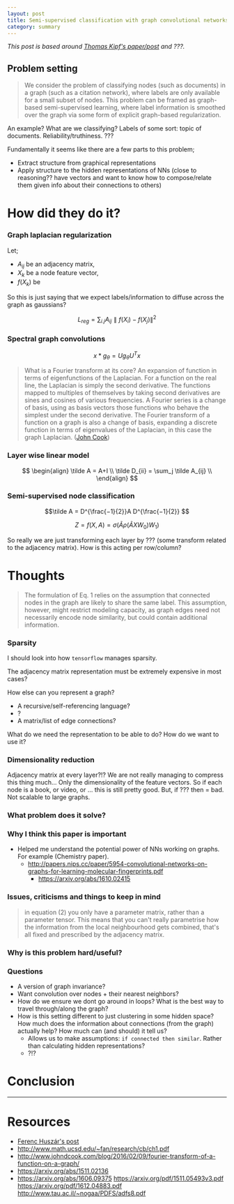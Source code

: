 ```yaml
---
layout: post
title: Semi-supervised classification with graph convolutional networks
category: summary
---
```


_This post is based around [Thomas Kipf's paper/post](https://tkipf.github.io/graph-convolutional-networks/#fn2) and ???._

## Problem setting

> We consider the problem of classifying nodes (such as documents) in a graph (such as a citation network), where labels are only available for a small subset of nodes. This problem can be framed as graph-based semi-supervised learning, where label information is smoothed over the graph via some form of explicit graph-based regularization.

An example? What are we classifying? Labels of some sort: topic of documents. Reliability/truthiness. ???

Fundamentally it seems like there are a few parts to this problem;

* Extract structure from graphical representations
* Apply structure to the hidden representations of NNs (close to reasoning?? have vectors and want to know how to compose/relate them given info about their connections to others)

# How did they do it?

### Graph laplacian regularization

Let;

* $A_{ij}$ be an adjacency matrix,
* $X_k$ be a node feature vector,
* $f(X_k)$ be

<side> So this is just saying that we expect labels/information to diffuse across the graph as gaussians?</side>

$$L_{reg} = \sum_{i.j} A_{ij} \parallel f(X_i)−f(X_j)\parallel ^2 $$


### Spectral graph convolutions

$$x*g_{\theta}  = Ug_{\theta}U^Tx$$

> What is a Fourier transform at its core? An expansion of function in terms of eigenfunctions of the Laplacian. For a function on the real line, the Laplacian is simply the second derivative. The functions mapped to multiples of themselves by taking second derivatives are sines and cosines of various frequencies. A Fourier series is a change of basis, using as basis vectors those functions who behave the simplest under the second derivative.
The Fourier transform of a function on a graph is also a change of basis, expanding a discrete function in terms of eigenvalues of the Laplacian, in this case the graph Laplacian. ([John Cook](http://www.johndcook.com/blog/2016/02/09/fourier-transform-of-a-function-on-a-graph/))

### Layer wise linear model

$$
\begin{align}
\tilde A = A+I \\
\tilde D_{ii} = \sum_j \tilde A_{ij} \\
\end{align}
$$

### Semi-supervised node classification


$$\tilde A = D^{\frac{−1}{2}}A D^{\frac{−1}{2}} $$

$$ Z = f(X,A) = \sigma(\tilde A \rho (\tilde AXW_0)W_1) $$

So really we are just transforming each layer by ??? (some transform related to the adjacency matrix). How is this acting per row/column?



# Thoughts

> The formulation of Eq. 1 relies on the assumption that connected nodes in the graph are likely to share the same label. This assumption, however, might restrict modeling capacity, as graph edges need not necessarily encode node similarity, but could contain additional information.

### Sparsity

I should look into how `tensorflow` manages sparsity.

The adjacency matrix representation must be extremely expensive in most cases?

How else can you represent a graph?

* A recursive/self-referencing language?
* ?
* A matrix/list of edge connections?

What do we need the representation to be able to do? How do we want to use it?

### Dimensionality reduction

Adjacency matrix at every layer?!? We are not really managing to compress this thing much... Only the dimensionality of the feature vectors. So if each node is a book, or video, or ... this is still pretty good. But, if ??? then = bad. Not scalable to large graphs.

### What problem does it solve?


### Why I think this paper is important

* Helped me understand the potential power of NNs working on graphs. For example (Chemistry paper).
  * http://papers.nips.cc/paper/5954-convolutional-networks-on-graphs-for-learning-molecular-fingerprints.pdf
    * https://arxiv.org/abs/1610.02415

### Issues, criticisms and things to keep in mind

> in equation (2) you only have a parameter matrix, rather than a parameter tensor. This means that you can't really parametrise how the information from the local neighbourhood gets combined, that's all fixed and prescribed by the adjacency matrix.

### Why is this problem hard/useful?


### Questions

* A version of graph invariance?
* Want convolution over nodes + their nearest neighbors?
* How do we ensure we dont go around in loops? What is the best way to travel through/along the graph?
* How is this setting different to just clustering in some hidden space? How much does the information about connections (from the graph) actually help? How much can (and should) it tell us?
  * Allows us to make assumptions: `if connected then similar`. Rather than calculating hidden representations?
  * ?!?

# Conclusion

***

# Resources

* [Ferenc Huszár's post](http://www.inference.vc/how-powerful-are-graph-convolutions-review-of-kipf-welling-2016-2/)
* http://www.math.ucsd.edu/~fan/research/cb/ch1.pdf
* http://www.johndcook.com/blog/2016/02/09/fourier-transform-of-a-function-on-a-graph/
* https://arxiv.org/abs/1511.02136
* https://arxiv.org/abs/1606.09375
https://arxiv.org/pdf/1511.05493v3.pdf
https://arxiv.org/pdf/1612.04883.pdf
http://www.tau.ac.il/~nogaa/PDFS/adfs8.pdf
